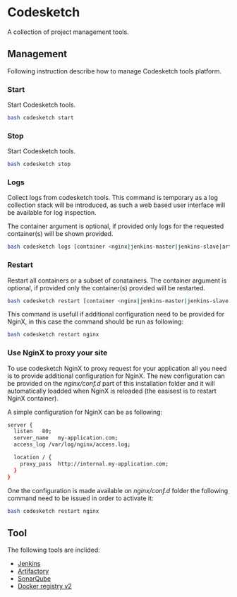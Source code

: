 # Codesketch

A collection of project management tools.

## Management

Following instruction describe how to manage Codesketch tools platform.

### Start

Start Codesketch tools.

``` bash
bash codesketch start
```

### Stop

Start Codesketch tools.

``` bash
bash codesketch stop
```

### Logs

Collect logs from codesketch tools. This command is temporary as a log collection stack will be introduced, as such a web based user interface will be available for log inspection.

The container argument is optional, if provided only logs for the requested container(s) will be shown provided.

``` bash
bash codesketch logs [container <nginx|jenkins-master|jenkins-slave|artifactory|registry|lighthouse|sonarqube|postgresql>]
```

### Restart
Restart all containers or a subset of conatainers. The container argument is optional, if provided only the container(s) provided will be restarted.

```bash
bash codesketch restart [container <nginx|jenkins-master|jenkins-slave|artifactory|registry|lighthouse|sonarqube|postgresql>]
```

This command is usefull if additional configuration need to be provided for NginX, in this case the command should be run as following:

```bash
bash codesketch restart nginx
```

### Use NginX to proxy your site

To use codesketch NginX to proxy request for your application all you need is to provide additional configuration for NginX. The new configuration can be provided on the *nginx/conf.d* part of this installation folder and it will automatically loadded when NginX is reloaded (the easisest is to restart NginX container).

A simple configuration for NginX can be as following:

```bash
server {
  listen   80;
  server_name   my-application.com;
  access_log /var/log/nginx/access.log;

  location / {
    proxy_pass  http://internal.my-application.com;
  }
}
```

One the configuration is made available on *nginx/conf.d* folder the following command need to be issued in order to activate it:

```bash
bash codesketch restart nginx
```

## Tool

The following tools are inclided:
* [Jenkins](https://jenkins.io/)
* [Artifactory](https://www.jfrog.com/open-source/)
* [SonarQube](http://www.sonarqube.org/)
* [Docker registry v2](https://docs.docker.com/registry/)
